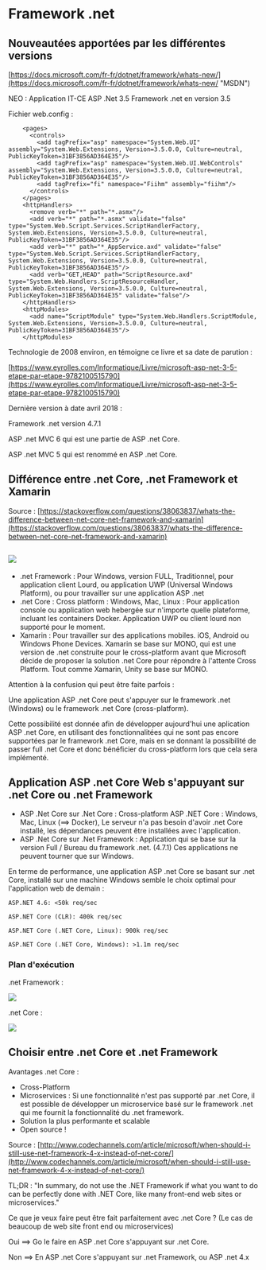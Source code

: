 # Framework .net

## Nouveautées apportées par les différentes versions

[https://docs.microsoft.com/fr-fr/dotnet/framework/whats-new/](https://docs.microsoft.com/fr-fr/dotnet/framework/whats-new/ "MSDN")

NEO : Application IT-CE ASP .Net 3.5 Framework .net en version 3.5

Fichier web.config : 

```
    <pages>
      <controls>
        <add tagPrefix="asp" namespace="System.Web.UI" assembly="System.Web.Extensions, Version=3.5.0.0, Culture=neutral, PublicKeyToken=31BF3856AD364E35"/>
        <add tagPrefix="asp" namespace="System.Web.UI.WebControls" assembly="System.Web.Extensions, Version=3.5.0.0, Culture=neutral, PublicKeyToken=31BF3856AD364E35"/>
        <add tagPrefix="fi" namespace="Fiihm" assembly="fiihm"/>
      </controls>
    </pages>
    <httpHandlers>
      <remove verb="*" path="*.asmx"/>
      <add verb="*" path="*.asmx" validate="false" type="System.Web.Script.Services.ScriptHandlerFactory, System.Web.Extensions, Version=3.5.0.0, Culture=neutral, PublicKeyToken=31BF3856AD364E35"/>
      <add verb="*" path="*_AppService.axd" validate="false" type="System.Web.Script.Services.ScriptHandlerFactory, System.Web.Extensions, Version=3.5.0.0, Culture=neutral, PublicKeyToken=31BF3856AD364E35"/>
      <add verb="GET,HEAD" path="ScriptResource.axd" type="System.Web.Handlers.ScriptResourceHandler, System.Web.Extensions, Version=3.5.0.0, Culture=neutral, PublicKeyToken=31BF3856AD364E35" validate="false"/>
    </httpHandlers>
    <httpModules>
      <add name="ScriptModule" type="System.Web.Handlers.ScriptModule, System.Web.Extensions, Version=3.5.0.0, Culture=neutral, PublicKeyToken=31BF3856AD364E35"/>
    </httpModules>
```

Technologie de 2008 environ, en témoigne ce livre et sa date de parution :

[https://www.eyrolles.com/Informatique/Livre/microsoft-asp-net-3-5-etape-par-etape-9782100515790](https://www.eyrolles.com/Informatique/Livre/microsoft-asp-net-3-5-etape-par-etape-9782100515790) 



Dernière version à date avril 2018 :

Framework .net version 4.7.1

ASP .net MVC 6 qui est une partie de ASP .net Core.

ASP .net MVC 5 qui est renommé en ASP .net Core.

## Différence entre .net Core, .net Framework et Xamarin

Source : [https://stackoverflow.com/questions/38063837/whats-the-difference-between-net-core-net-framework-and-xamarin](https://stackoverflow.com/questions/38063837/whats-the-difference-between-net-core-net-framework-and-xamarin)

## ![](https://i.stack.imgur.com/sw8Ln.png)

* .net Framework : Pour Windows, version FULL, Traditionnel, pour application client Lourd, ou application UWP \(Universal Windows Platform\), ou pour travailler sur une application ASP .net
* .net Core : Cross platform : Windows, Mac, Linux : Pour application console ou application web hebergée sur n'importe quelle plateforme, incluant les containers Docker. Application UWP ou client lourd non supporté pour le moment.
* Xamarin : Pour travailler sur des applications mobiles. iOS, Android ou Windows Phone Devices. Xamarin se base sur MONO, qui est une version de .net construite pour le cross-platform avant que Microsoft décide de proposer la solution .net Core pour répondre à l'attente Cross Platform. Tout comme Xamarin, Unity se base sur MONO.

Attention à la confusion qui peut être faite parfois :

Une application ASP .net Core peut s'appuyer sur le framework .net \(Windows\) ou le framework .net Core \(cross-platform\).

Cette possibilité est donnée afin de développer aujourd'hui une aplication ASP .net Core, en utilisant des fonctionnalitées qui ne sont pas encore supportées par le framework .net Core, mais en se donnant la possibilité de passer full .net Core et donc bénéficier du cross-platform lors que cela sera implémenté.

## Application ASP .net Core Web s'appuyant sur .net Core ou .net Framework

* ASP .Net Core sur .Net Core : Cross-platform ASP .NET Core : Windows, Mac, Linux \(==&gt; Docker\), Le serveur n'a pas besoin d'avoir .net Core installé, les dépendances peuvent être installées avec l'application.
* ASP .Net Core sur .Net Framework : Application qui se base sur la version Full / Bureau du framework .net. \(4.7.1\) Ces applications ne peuvent tourner que sur Windows.

En terme de performance, une application ASP .net Core se basant sur .net Core, installé sur une machine Windows semble le choix optimal pour l'application web de demain :

```
ASP.NET 4.6: <50k req/sec

ASP.NET Core (CLR): 400k req/sec

ASP.NET Core (.NET Core, Linux): 900k req/sec

ASP.NET Core (.NET Core, Windows): >1.1m req/sec
```

### Plan d'exécution

.net Framework :

![](https://i.stack.imgur.com/hG22P.png)

.net Core :

![](https://i.stack.imgur.com/nWPth.png)

## Choisir entre .net Core et .net Framework

Avantages .net Core :

* Cross-Platform
* Microservices : Si une fonctionnalité n'est pas supporté par .net Core, il est possible de développer un microservice basé sur le framework .net qui me fournit la fonctionnalité du .net framework.
* Solution la plus performante et scalable
* Open source !

Source : [http://www.codechannels.com/article/microsoft/when-should-i-still-use-net-framework-4-x-instead-of-net-core/](http://www.codechannels.com/article/microsoft/when-should-i-still-use-net-framework-4-x-instead-of-net-core/)

TL;DR : "In summary, do not use the .NET Framework if what you want to do can be perfectly done with .NET Core, like many front-end web sites or microservices."

Ce que je veux faire peut être fait parfaitement avec .net Core ? \(Le cas de beaucoup de web site front end ou microservices\)

Oui ==&gt; Go le faire en ASP .net Core s'appuyant sur .net Core.

Non ==&gt; En ASP .net Core s'appuyant sur .net Framework, ou ASP .net 4.x

